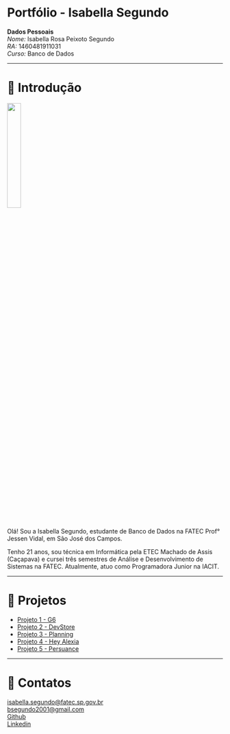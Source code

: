 # Portfólio - Isabella Segundo

**Dados Pessoais** <br/>
*Nome:* Isabella Rosa Peixoto Segundo <br/>
*RA:* 1460481911031 <br/>
*Curso:* Banco de Dados <br/>

<hr/>

# :page_facing_up: Introdução

<img src="https://user-images.githubusercontent.com/49652498/196556612-11ef1b7b-a7d9-487b-88ca-16d20cba08a2.png" width=25%/>

<p> Olá! Sou a Isabella Segundo, estudante de Banco de Dados na FATEC Prof° Jessen Vidal, em São José dos Campos. </p>
<p> Tenho 21 anos, sou técnica em Informática pela ETEC Machado de Assis (Caçapava) e cursei três semestres de Análise e Desenvolvimento de Sistemas na FATEC. Atualmente, atuo como Programadora Junior na IACIT. </p>

<hr/>

# :open_file_folder: Projetos

- <a href="https://github.com/isarps/bertoti/blob/main/tg1/projeto1.md">Projeto 1 - G6</a>
- <a href="https://github.com/isarps/bertoti/blob/main/tg1/projeto2.md">Projeto 2 - DevStore</a>
- <a href="https://github.com/isarps/bertoti/blob/main/tg1/projeto3.md">Projeto 3 - Planning</a>
- <a href="https://github.com/isarps/bertoti/blob/main/tg1/projeto4.md">Projeto 4 - Hey Alexia</a>
- <a href="https://github.com/isarps/bertoti/blob/main/tg1/projeto5.md">Projeto 5 - Persuance</a>

<hr/>

# :email:	Contatos
isabella.segundo@fatec.sp.gov.br <br/>
bsegundo2001@gmail.com <br/>
<a href="https://github.com/isarps">Github</a><br/>
<a href="https://www.linkedin.com/in/isabellarps/">Linkedin</a><br/>
